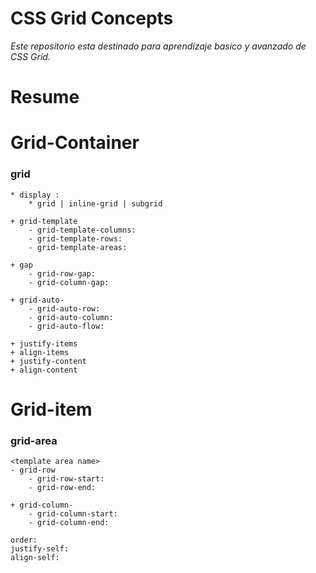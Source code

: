 # CSS Grid Concepts

*Este repositorio esta destinado para aprendizaje basico y avanzado de CSS Grid.*

# Resume

# Grid-Container

### grid

    * display : 
        * grid | inline-grid | subgrid 

    + grid-template
        - grid-template-columns:
        - grid-template-rows:
        - grid-template-areas:
        
    + gap
        - grid-row-gap:
        - grid-column-gap:
       
    + grid-auto-
        - grid-auto-row:
        - grid-auto-column:
        - grid-auto-flow:

    + justify-items
    + align-items
    + justify-content
    + align-content

# Grid-item
 
### grid-area

    <template area name>
    - grid-row
        - grid-row-start:
        - grid-row-end:
        
    + grid-column-
        - grid-column-start:
        - grid-column-end:
        
    order:
    justify-self:
    align-self:
